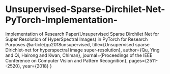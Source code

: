 # Unsupervised-Sparse-Dirchilet-Net-PyTorch-Implementation-
Implementation of Research Paper(Unsupervised Sparse Dirchilet Net for Super Resolution of HyperSpectral Images) in PyTorch for Research Purposes<end>
@article{qu2018unsupervised,
  title={Unsupervised sparse Dirichlet-net for hyperspectral image super-resolution},
  author={Qu, Ying and Qi, Hairong and Kwan, Chiman},
  journal={Proceedings of the IEEE Conference on Computer Vision and Pattern Recognition},
  pages={2511--2520},
  year={2018}
}
